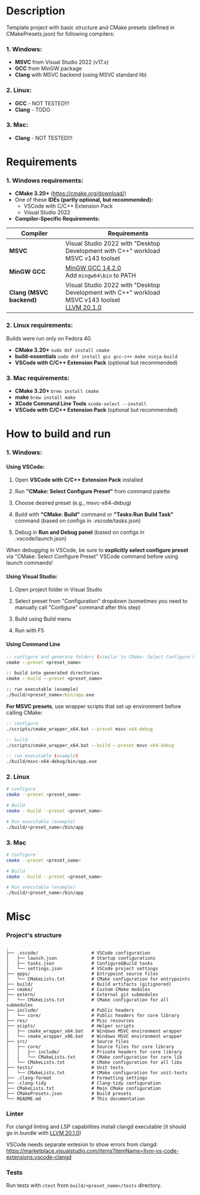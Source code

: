# Description

Template project with basic structure and CMake presets (defined in CMakePresets.json) for following compilers:

### 1. Windows:
   * **MSVC** from Visual Studio 2022 (v17.x)
   * **GCC** from MinGW package
   * **Clang** with MSVC backend (using MSVC standard lib)
### 2. Linux:
   * **GCC** - NOT TESTED!!!
   * **Clang** - TODO
### 3. Mac:
   * **Clang** - NOT TESTED!!!

# Requirements

### 1. Windows requirements:

* **CMake 3.20+** (https://cmake.org/download/)
* One of these **IDEs (partly optional, but recommended):**
  *  VSCode with C/C++ Extension Pack
  *  Visual Studio 2022
* **Compiler-Specific Requirements:**

| Compiler                 | Requirements                                                                                                                                                                                       |
| ------------------------ | -------------------------------------------------------------------------------------------------------------------------------------------------------------------------------------------------- |
| **MSVC**                 | Visual Studio 2022 with "Desktop Development with C++" workload<br>MSVC v143 toolset                                                                                                               |
| **MinGW GCC**            | [MinGW GCC 14.2.0](https://github.com/niXman/mingw-builds-binaries/releases/download/14.2.0-rt_v12-rev2/x86_64-14.2.0-release-win32-seh-ucrt-rt_v12-rev2.7z)<br>Add `mingw64\bin` to PATH          |
| **Clang (MSVC backend)** | Visual Studio 2022 with "Desktop Development with C++" workload<br>MSVC v143 toolset<br>[LLVM 20.1.0](https://github.com/llvm/llvm-project/releases/download/llvmorg-20.1.0/LLVM-20.1.0-win64.exe) |

### 2. Linux requirements:

Builds were run only on Fedora 40.

* **CMake 3.20+** ```sudo dnf install cmake```
* **build-essentials** ```sudo dnf install gcc gcc-c++ make ninja-build```
* **VSCode with C/C++ Extension Pack** (optional but recommended)

### 3. Mac requirements:

* **CMake 3.20+** ```brew install cmake```
* **make** ```brew install make```
* **XCode Command Line Tools** ```xcode-select --install```
* **VSCode with C/C++ Extension Pack** (optional but recommended)

# How to build and run

### 1. Windows:

#### Using VSCode:

1) Open **VSCode with C/C++ Extension Pack** installed

2) Run **"CMake: Select Configure Preset"** from command palette

3) Choose desired preset (e.g., msvc-x64-debug)

4) Build with **"CMake: Build"** command or **"Tasks:Run Build Task"** command (based on configs in .vscode/tasks.json)

5) Debug in **Run and Debug panel** (based on configs in .vscode/launch.json)

When debugging in VSCode, be sure to **explicitly select configure preset** via "CMake: Select Configure Preset" VSCode command before using launch commands!

#### Using Visual Studio:

1) Open project folder in Visual Studio

2) Select preset from "Configuration" dropdown (sometimes you need to manually call "Configure" command after this step)

3) Build using Build menu

4) Run with F5

#### Using Command Line

```bat
:: configure and generate folders (similar to CMake: Select Configure Preset or CMake: Configure commands in VSCode)
cmake --preset <preset_name>

:: build into generated directories
cmake --build --preset <preset_name>

:: run executable (example)
./build/<preset_name>/bin/app.exe
```

**For MSVC presets**, use wrapper scripts that set up environment before calling CMake:

```bat
:: configure
./scripts/cmake_wrapper_x64.bat --preset msvc-x64-debug

:: build
./scripts/cmake_wrapper_x64.bat --build --preset msvc-x64-debug

:: run executable (example)
./build/msvc-x64-debug/bin/app.exe
```

### 2. Linux

```sh
# configure
cmake --preset <preset_name>

# Build
cmake --build --preset <preset_name>

# Run executable (example)
./build/<preset_name>/bin/app
```

### 3. Mac

```sh
# Configure
cmake --preset <preset_name>

# Build
cmake --build --preset <preset_name>

# Run executable (example)
./build/<preset_name>/bin/app
```

# Misc

### Project's structure

```
.
├── .vscode/                    # VSCode configuration
│   ├── launch.json             # Startup configurations
│   ├── tasks.json              # Configure&Build tasks
│   └── settings.json           # VSCode project settings
├── apps/                       # Entrypoint source files
│   └── CMakeLists.txt          # CMake configuration for entrypoints
├── build/                      # Build artifacts (gitignored)
├── cmake/                      # Custom CMake modules
├── extern/                     # External git submodules
│   └── CMakeLists.txt          # CMake configuration for all submodules
├── include/                    # Public headers
│   └── core/                   # Public headers for core library
├── res/                        # Misc resources
├── scipts/                     # Helper scripts
│   ├── cmake_wrapper_x64.bat   # Windows MSVC environment wrapper
│   └── cmake_wrapper_x86.bat   # Windows MSVC environment wrapper
├── src/                        # Source files
│   ├── core/                   # Source files for core library
│   │   ├── include/            # Private headers for core library
│   |   └── CMakeLists.txt      # CMake configuration for core lib
│   └── CMakeLists.txt          # CMake configuration for all libs
├── tests/                      # Unit tests
│   └── CMakeLists.txt          # CMake configuration for unit-tests
├── .clang-format               # Formatting settings
├── .clang-tidy                 # Clang-tidy configuration
├── CMakeLists.txt              # Main CMake configuration
├── CMakePresets.json           # Build presets
└── README.md                   # This documentation
```

### Linter

For clangd linting and LSP capabilities install clangd executable
(it should go in bundle with [LLVM 20.1.0](https://github.com/llvm/llvm-project/releases/download/llvmorg-20.1.0/LLVM-20.1.0-win64.exe))

VSCode needs separate extesion to show errors from clangd: https://marketplace.visualstudio.com/items?itemName=llvm-vs-code-extensions.vscode-clangd

### Tests

Run tests with ```ctest``` from ```build/<preset_name>/tests``` directory.
